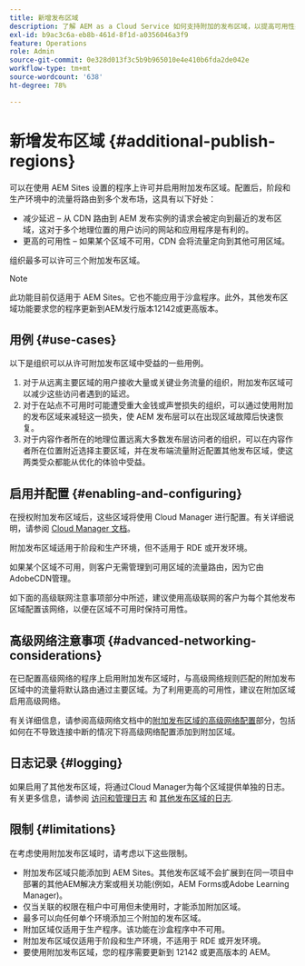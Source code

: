```yaml
---
title: 新增发布区域
description: 了解 AEM as a Cloud Service 如何支持附加的发布区域，以提高可用性并减少延迟。
exl-id: b9ac3c6a-eb8b-461d-8f1d-a0356046a3f9
feature: Operations
role: Admin
source-git-commit: 0e328d013f3c5b9b965010e4e410b6fda2de042e
workflow-type: tm+mt
source-wordcount: '638'
ht-degree: 78%

---
```


# 新增发布区域 {#additional-publish-regions}

可以在使用 AEM Sites 设置的程序上许可并启用附加发布区域。配置后，阶段和生产环境中的流量将路由到多个发布场，这具有以下好处：

* 减少延迟 – 从 CDN 路由到 AEM 发布实例的请求会被定向到最近的发布区域，这对于多个地理位置的用户访问的网站和应用程序是有利的。
* 更高的可用性 – 如果某个区域不可用，CDN 会将流量定向到其他可用区域。

组织最多可以许可三个附加发布区域。

>[!NOTE]
>
>此功能目前仅适用于 AEM Sites。它也不能应用于沙盒程序。此外，其他发布区域功能要求您的程序更新到AEM发行版本12142或更高版本。

## 用例 {#use-cases}

以下是组织可以从许可附加发布区域中受益的一些用例。

1. 对于从远离主要区域的用户接收大量或关键业务流量的组织，附加发布区域可以减少这些访问者遇到的延迟。
1. 对于在站点不可用时可能遭受重大金钱或声誉损失的组织，可以通过使用附加的发布区域来减轻这一损失，使 AEM 发布层可以在出现区域故障后快速恢复。
1. 对于内容作者所在的地理位置远离大多数发布层访问者的组织，可以在内容作者所在位置附近选择主要区域，并在发布端流量附近配置其他发布区域，使这两类受众都能从优化的体验中受益。

## 启用并配置 {#enabling-and-configuring}

在授权附加发布区域后，这些区域将使用 Cloud Manager 进行配置。有关详细说明，请参阅 [Cloud Manager 文档](/help/implementing/cloud-manager/manage-environments.md#multiple-regions)。

附加发布区域适用于阶段和生产环境，但不适用于 RDE 或开发环境。

如果某个区域不可用，则客户无需管理到可用区域的流量路由，因为它由AdobeCDN管理。

如下面的高级联网注意事项部分中所述，建议使用高级联网的客户为每个其他发布区域配置该网络，以便在区域不可用时保持可用性。


## 高级网络注意事项 {#advanced-networking-considerations}

在已配置高级网络的程序上启用附加发布区域时，与高级网络规则匹配的附加发布区域中的流量将默认路由通过主要区域。为了利用更高的可用性，建议在附加区域启用高级网络。

有关详细信息，请参阅高级网络文档中的[附加发布区域的高级网络配置](/help/security/configuring-advanced-networking.md#advanced-networking-configuration-for-additional-publish-regions)部分，包括如何在不导致连接中断的情况下将高级网络配置添加到附加区域。

## 日志记录 {#logging}

如果启用了其他发布区域，将通过Cloud Manager为每个区域提供单独的日志。 有关更多信息，请参阅 [访问和管理日志](/help/implementing/cloud-manager/manage-logs.md) 和 [其他发布区域的日志](/help/implementing/developing/introduction/logging.md#logs-for-additional-publish-regions).

## 限制 {#limitations}

在考虑使用附加发布区域时，请考虑以下这些限制。

* 附加发布区域只能添加到 AEM Sites。其他发布区域不会扩展到在同一项目中部署的其他AEM解决方案或相关功能(例如，AEM Forms或Adobe Learning Manager)。
* 仅当关联的权限在租户中可用但未使用时，才能添加附加区域。
* 最多可以向任何单个环境添加三个附加的发布区域。
* 附加区域仅适用于生产程序。该功能在沙盒程序中不可用。
* 附加发布区域仅适用于阶段和生产环境，不适用于 RDE 或开发环境。
* 要使用附加发布区域，您的程序需要更新到 12142 或更高版本的 AEM。
